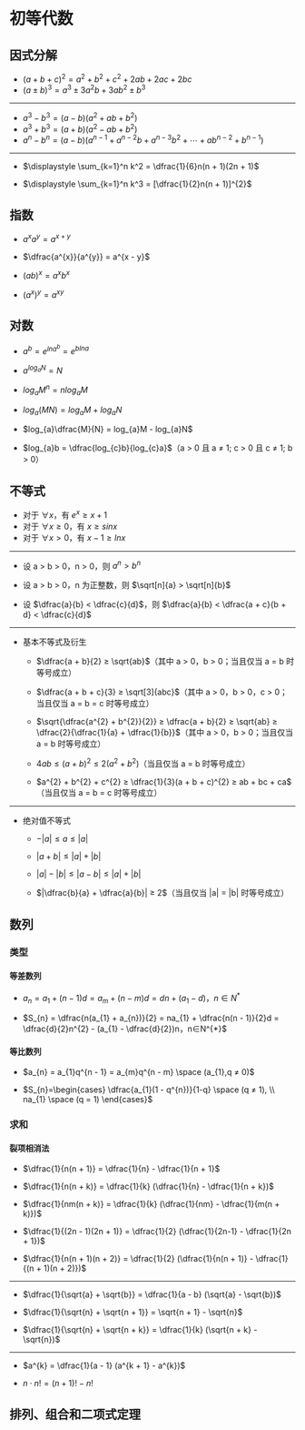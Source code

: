 # 初等代数

## 因式分解

- $(a + b + c)^{2} = a^{2} + b^{2} + c^{2} + 2ab + 2ac + 2bc$
- $(a \pm b)^{3} = a^{3} \pm 3a^{2}b + 3ab^{2} \pm b^{3}$

---

- $a^{3} - b^{3} = (a - b)(a^{2} + ab + b^{2})$
- $a^{3} + b^{3} = (a + b)(a^{2} - ab + b^{2})$
- $a^{n} - b^{n} = (a - b)(a^{n - 1} + a^{n - 2}b + a^{n - 3}b^2 + \cdots  + ab^{n - 2} + b^{n - 1})$

---

- $\displaystyle \sum_{k=1}^n k^2 = \dfrac{1}{6}n(n + 1)(2n + 1)$

- $\displaystyle \sum_{k=1}^n k^3 = [\dfrac{1}{2}n(n + 1)]^{2}$

## 指数

- $a^{x} a^{y} = a^{x + y}$
- $\dfrac{a^{x}}{a^{y}} = a^{x - y}$

- $(ab)^{x} = a^{x}b^{x}$
- $(a^{x})^{y} = a^{xy}$

## 对数

- $a^{b} = e^{lna^{b}} = e^{blna}$

- $a^{log_{a}N} = N$
- $log_{a}M^{n} = nlog_{a}M$

- $log_{a}(MN) = log_{a}M + log_a{N}$
- $log_{a}\dfrac{M}{N} = log_{a}M - log_{a}N$

- $log_{a}b = \dfrac{log_{c}b}{log_{c}a}$（a > 0 且 a ≠ 1; c > 0 且 c ≠ 1; b > 0）

## 不等式

- 对于 $\forall x$，有 $e^{x} ≥ x + 1$
- 对于 $\forall x ≥ 0$，有 $x ≥ sinx$
- 对于 $\forall x > 0$，有 $x - 1 ≥ lnx$

---

- 设 a > b > 0，n > 0，则 $a^{n} > b^{n}$
- 设 a > b > 0，n 为正整数，则 $\sqrt[n]{a} > \sqrt[n]{b}$

- 设 $\dfrac{a}{b} < \dfrac{c}{d}$，则 $\dfrac{a}{b} < \dfrac{a + c}{b + d} < \dfrac{c}{d}$

---

- 基本不等式及衍生

  - $\dfrac{a + b}{2} ≥ \sqrt{ab}$（其中 a > 0，b > 0；当且仅当 a = b 时等号成立）

  - $\dfrac{a + b + c}{3} ≥ \sqrt[3]{abc}$（其中 a > 0，b > 0，c > 0；当且仅当 a = b = c 时等号成立）

  - $\sqrt{\dfrac{a^{2} + b^{2}}{2}} ≥ \dfrac{a + b}{2} ≥ \sqrt{ab} ≥ \dfrac{2}{\dfrac{1}{a} + \dfrac{1}{b}}$（其中 a > 0，b > 0；当且仅当 a = b 时等号成立）

  - $4ab ≤ (a + b)^{2} ≤ 2(a^{2} + b^{2})$（当且仅当 a = b 时等号成立）

  - $a^{2} + b^{2} + c^{2} ≥ \dfrac{1}{3}(a + b + c)^{2} ≥ ab + bc + ca$（当且仅当 a = b = c 时等号成立）

---

- 绝对值不等式

  - $-|a| ≤ a ≤ |a|$

  - $|a + b| ≤ |a| + |b|$

  - $|a| - |b| ≤ |a - b| ≤ |a| + |b|$

  - $|\dfrac{b}{a} + \dfrac{a}{b}| ≥ 2$（当且仅当 |a| = |b| 时等号成立）

## 数列

### 类型

#### 等差数列

- $a_{n} = a_{1} + (n - 1)d = a_{m} + (n - m)d = dn + (a_{1} - d)，n∈N^{*}$

- $S_{n} = \dfrac{n(a_{1} + a_{n})}{2} = na_{1} + \dfrac{n(n - 1)}{2}d = \dfrac{d}{2}n^{2} - (a_{1} - \dfrac{d}{2})n，n∈N^{*}$

#### 等比数列

- $a_{n} = a_{1}q^{n - 1} = a_{m}q^{n - m} \space (a_{1},q ≠ 0)$

- $S_{n}=\begin{cases} \dfrac{a_{1}(1 - q^{n})}{1-q} \space (q ≠ 1), \\ na_{1} \space (q = 1) \end{cases}$

### 求和

#### 裂项相消法

- $\dfrac{1}{n(n + 1)} = \dfrac{1}{n} - \dfrac{1}{n + 1}$
- $\dfrac{1}{n(n + k)} = \dfrac{1}{k} (\dfrac{1}{n} - \dfrac{1}{n + k})$
- $\dfrac{1}{nm(n + k)} = \dfrac{1}{k} (\dfrac{1}{nm} - \dfrac{1}{m(n + k)})$

- $\dfrac{1}{(2n - 1)(2n + 1)} = \dfrac{1}{2} (\dfrac{1}{2n-1} - \dfrac{1}{2n + 1})$
- $\dfrac{1}{n(n + 1)(n + 2)} = \dfrac{1}{2} (\dfrac{1}{n(n + 1)} - \dfrac{1}{(n + 1)(n + 2)})$

---

- $\dfrac{1}{\sqrt{a} + \sqrt{b}} = \dfrac{1}{a - b} (\sqrt{a} - \sqrt{b})$

- $\dfrac{1}{\sqrt{n} + \sqrt{n + 1}} = \sqrt{n + 1} - \sqrt{n}$
- $\dfrac{1}{\sqrt{n} + \sqrt{n + k}} = \dfrac{1}{k} (\sqrt{n + k} - \sqrt{n})$

---

- $a^{k} = \dfrac{1}{a - 1} (a^{k + 1} - a^{k})$

- $n \cdot n! = (n + 1)! - n!$

## 排列、组合和二项式定理
